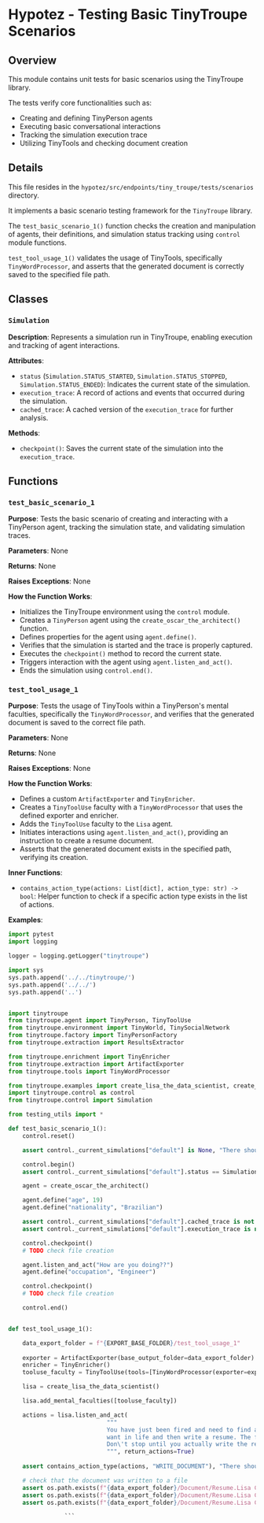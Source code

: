 # Hypotez - Testing Basic TinyTroupe Scenarios

## Overview

This module contains unit tests for basic scenarios using the TinyTroupe library. 

The tests verify core functionalities such as:

- Creating and defining TinyPerson agents
- Executing basic conversational interactions 
- Tracking the simulation execution trace
- Utilizing TinyTools and checking document creation

## Details

This file resides in the `hypotez/src/endpoints/tiny_troupe/tests/scenarios` directory. 

It implements a basic scenario testing framework for the `TinyTroupe` library. 

The `test_basic_scenario_1()` function checks the creation and manipulation of agents, their definitions, and simulation status tracking using `control` module functions.

`test_tool_usage_1()` validates the usage of TinyTools, specifically `TinyWordProcessor`, and asserts that the generated document is correctly saved to the specified file path.


## Classes

### `Simulation`

**Description**: Represents a simulation run in TinyTroupe, enabling execution and tracking of agent interactions. 

**Attributes**:
- `status` (`Simulation.STATUS_STARTED`, `Simulation.STATUS_STOPPED`, `Simulation.STATUS_ENDED`): Indicates the current state of the simulation.
- `execution_trace`: A record of actions and events that occurred during the simulation.
- `cached_trace`: A cached version of the `execution_trace` for further analysis.

**Methods**: 
- `checkpoint()`: Saves the current state of the simulation into the `execution_trace`.


## Functions

### `test_basic_scenario_1`

**Purpose**: Tests the basic scenario of creating and interacting with a TinyPerson agent, tracking the simulation state, and validating simulation traces.

**Parameters**: None

**Returns**: None

**Raises Exceptions**: None

**How the Function Works**:
- Initializes the TinyTroupe environment using the `control` module.
- Creates a `TinyPerson` agent using the `create_oscar_the_architect()` function.
- Defines properties for the agent using `agent.define()`.
- Verifies that the simulation is started and the trace is properly captured.
- Executes the `checkpoint()` method to record the current state.
- Triggers interaction with the agent using `agent.listen_and_act()`.
- Ends the simulation using `control.end()`.


### `test_tool_usage_1`

**Purpose**: Tests the usage of TinyTools within a TinyPerson's mental faculties, specifically the `TinyWordProcessor`, and verifies that the generated document is saved to the correct file path.

**Parameters**: None

**Returns**: None

**Raises Exceptions**: None

**How the Function Works**:
- Defines a custom `ArtifactExporter` and `TinyEnricher`.
- Creates a `TinyToolUse` faculty with a `TinyWordProcessor` that uses the defined exporter and enricher.
- Adds the `TinyToolUse` faculty to the `Lisa` agent.
- Initiates interactions using `agent.listen_and_act()`, providing an instruction to create a resume document.
- Asserts that the generated document exists in the specified path, verifying its creation. 

**Inner Functions**:
- `contains_action_type(actions: List[dict], action_type: str) -> bool`: Helper function to check if a specific action type exists in the list of actions.


**Examples**:

```python
import pytest
import logging

logger = logging.getLogger("tinytroupe")

import sys
sys.path.append('../../tinytroupe/')
sys.path.append('../../')
sys.path.append('..')


import tinytroupe
from tinytroupe.agent import TinyPerson, TinyToolUse
from tinytroupe.environment import TinyWorld, TinySocialNetwork
from tinytroupe.factory import TinyPersonFactory
from tinytroupe.extraction import ResultsExtractor

from tinytroupe.enrichment import TinyEnricher
from tinytroupe.extraction import ArtifactExporter
from tinytroupe.tools import TinyWordProcessor

from tinytroupe.examples import create_lisa_the_data_scientist, create_oscar_the_architect, create_marcos_the_physician
import tinytroupe.control as control
from tinytroupe.control import Simulation

from testing_utils import *

def test_basic_scenario_1():
    control.reset()

    assert control._current_simulations["default"] is None, "There should be no simulation running at this point."

    control.begin()
    assert control._current_simulations["default"].status == Simulation.STATUS_STARTED, "The simulation should be started at this point."

    agent = create_oscar_the_architect()

    agent.define("age", 19)
    agent.define("nationality", "Brazilian")

    assert control._current_simulations["default"].cached_trace is not None, "There should be a cached trace at this point."
    assert control._current_simulations["default"].execution_trace is not None, "There should be an execution trace at this point."

    control.checkpoint()
    # TODO check file creation

    agent.listen_and_act("How are you doing??")
    agent.define("occupation", "Engineer")

    control.checkpoint()
    # TODO check file creation

    control.end()


def test_tool_usage_1():

    data_export_folder = f"{EXPORT_BASE_FOLDER}/test_tool_usage_1"
    
    exporter = ArtifactExporter(base_output_folder=data_export_folder)
    enricher = TinyEnricher()
    tooluse_faculty = TinyToolUse(tools=[TinyWordProcessor(exporter=exporter, enricher=enricher)])

    lisa = create_lisa_the_data_scientist()

    lisa.add_mental_faculties([tooluse_faculty])

    actions = lisa.listen_and_act(
                            """
                            You have just been fired and need to find a new job. You decide to think about what you 
                            want in life and then write a resume. The file must be titled **exactly** \'Resume\'.
                            Don\'t stop until you actually write the resume.
                            """, return_actions=True)
    
    assert contains_action_type(actions, "WRITE_DOCUMENT"), "There should be a WRITE_DOCUMENT action in the actions list."

    # check that the document was written to a file
    assert os.path.exists(f"{data_export_folder}/Document/Resume.Lisa Carter.docx"), "The document should have been written to a file."
    assert os.path.exists(f"{data_export_folder}/Document/Resume.Lisa Carter.json"), "The document should have been written to a file."
    assert os.path.exists(f"{data_export_folder}/Document/Resume.Lisa Carter.md"), "The document should have been written to a file."

                ```